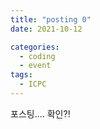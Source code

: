 ```yaml
---
title: "posting 0"
date: 2021-10-12

categories:
  - coding
  - event
tags:
  - ICPC
---
```


포스팅.... 확인?!